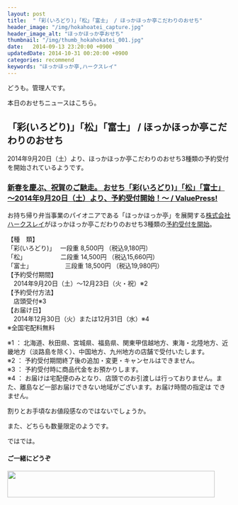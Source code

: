 ```yaml
---
layout: post
title:  "「彩(いろどり)」「松」「富士」 / ほっかほっか亭こだわりのおせち"
header_image: "/img/hokahoatei_capture.jpg"
header_image_alt: "ほっかほっか亭おせち"
thumbnail: "/img/thumb_hokahokatei_001.jpg"
date:   2014-09-13 23:20:00 +0900
updatedDate: 2014-10-31 00:20:00 +0900
categories: recommend
keywords: "ほっかほっか亭,ハークスレイ"
---
```


どうも。管理人です。

本日のおせちニュースはこちら。

<!-- more -->

## 「彩(いろどり)」「松」「富士」 / ほっかほっか亭こだわりのおせち

2014年9月20日（土）より、ほっかほっか亭こだわりのおせち3種類の予約受付を開始されているようです。

### [新春を慶ぶ、祝賀のご馳走。 おせち「彩(いろどり)」「松」「富士」 ～2014年9月20日（土）より、予約受付開始！～ / ValuePress!](http://www.value-press.com/pressrelease/131071)

お持ち帰り弁当事業のパイオニアである「ほっかほっか亭」を展開する[株式会社ハークスレイ](http://hurxley.co.jp/)がほっかほっか亭こだわりのおせち3種類の[予約受付を開始](http://www.hurxley.co.jp/hokka/campaign/20140912_2.pdf)。

【種　類】<br>
「彩(いろどり)」　 一段重 8,500円 （税込9,180円）<br>
「松」 　　　　　 二段重 14,500円 （税込15,660円）<br>
「富士」 　　　　　三段重 18,500円 （税込19,980円）<br>
【予約受付期間】<br>
　2014年9月20日（土）～12月23日（火・祝）※2<br>
【予約受付方法】<br>
　店頭受付※3<br>
【お届け日】<br>
　2014年12月30日（火）または12月31日（水）※4<br>
※全国宅配料無料<br>

※1 ： 北海道、秋田県、宮城県、福島県、関東甲信越地方、東海・北陸地方、近畿地方（淡路島を除く）、中国地方、九州地方の店舗で受付いたします。<br>
※2 ： 予約受付期間終了後の追加・変更・キャンセルはできません。<br>
※3 ： 予約受付時に商品代金をお預かりします。<br>
※4 ： お届けは宅配便のみとなり、店頭でのお引渡しは行っておりません。また、離島など一部お届けできない地域がございます。お届け時間の指定は できません。<br>

割りとお手頃なお値段感なのではないでしょうか。

また、どちらも数量限定のようです。

ではでは。

#### ご一緒にどうぞ
<a href="http://px.a8.net/svt/ejp?a8mat=2BW2PC+81CQBM+2NGY+63H8H" target="_blank">
<img border="0" width="468" height="60" alt="" src="http://www27.a8.net/svt/bgt?aid=140904624486&wid=003&eno=01&mid=s00000012373001024000&mc=1"></a>
<img border="0" width="1" height="1" src="http://www12.a8.net/0.gif?a8mat=2BW2PC+81CQBM+2NGY+63H8H" alt="">
